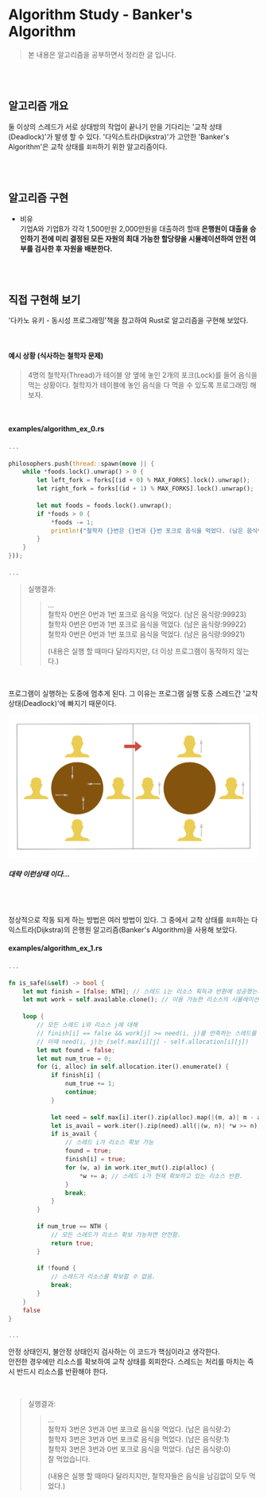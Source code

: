 # Algorithm Study - Banker's Algorithm
> 본 내용은 알고리즘을 공부하면서 정리한 글 입니다.

</br>
</br>

## 알고리즘 개요
둘 이상의 스레드가 서로 상대방의 작업이 끝나기 만을 기다리는 '교착 상태(Deadlock)'가 발생 할 수 있다. '다익스트라(Dijkstra)'가 고안한 'Banker's Algorithm'은 교착 상태를 `회피`하기 위한 알고리즘이다.

</br>
</br>

## 알고리즘 구현
- 비유 </br>
기업A와 기업B가 각각 1,500만원 2,000만원을 대출하려 할때 <b>은행원이 대출을 승인하기 전에 미리 결정된 모든 자원의 최대 가능한 할당량을 시뮬레이션하여 안전 여부를 검사한 후 자원을 배분한다.</b>

</br>
</br>

## 직접 구현해 보기
'다카노 유키 - 동시성 프로그래밍'책을 참고하여 Rust로 알고리즘을 구현해 보았다.

</br>

#### 예시 상황 <b>(식사하는 철학자 문제)</b>
> 4명의 철학자(Thread)가 테이블 양 옆에 놓인 2개의 포크(Lock)를 들어 음식을 먹는 상황이다. 철학자가 테이블에 놓인 음식을 다 먹을 수 있도록 프로그래밍 해보자.

</br>

#### examples/algorithm_ex_0.rs
```Rust
...

philosophers.push(thread::spawn(move || {
    while *foods.lock().unwrap() > 0 {
        let left_fork = forks[(id + 0) % MAX_FORKS].lock().unwrap();
        let right_fork = forks[(id + 1) % MAX_FORKS].lock().unwrap();

        let mut foods = foods.lock().unwrap();
        if *foods > 0 {
            *foods -= 1;
            println!("철학자 {}번은 {}번과 {}번 포크로 음식을 먹었다. (남은 음식량:{})", id, *left_fork, *right_fork, *foods);
        }
    }
}));

...

```
> 실행결과:
>> ... </br>
>> 철학자 0번은 0번과 1번 포크로 음식을 먹었다. (남은 음식량:99923) </br>
>> 철학자 0번은 0번과 1번 포크로 음식을 먹었다. (남은 음식량:99922) </br>
>> 철학자 0번은 0번과 1번 포크로 음식을 먹었다. (남은 음식량:99921) </br>
>>
>> (내용은 실행 할 때마다 달라지지만, 더 이상 프로그램이 동작하지 않는다.) </br>

</br>

프로그램이 실행하는 도중에 멈추게 된다. 그 이유는 프로그램 실행 도중 스레드간 '교착 상태(Deadlock)'에 빠지기 때문이다. 

<img src="resource/deadlock.png" width="700">

##### 대략 이런상태 이다...

</br>
</br>

정상적으로 작동 되게 하는 방법은 여러 방법이 있다. 그 중에서 교착 상태를 `회피`하는 다익스트라(Dijkstra)의 은행원 알고리즘(Banker's Algorithm)을 사용해 보았다.

#### examples/algorithm_ex_1.rs
```Rust
...

fn is_safe(&self) -> bool {
    let mut finish = [false; NTH]; // 스레드 i는 리소스 획득과 반환에 성공했는지 여부
    let mut work = self.available.clone(); // 이용 가능한 리소스의 시뮬레이션 값

    loop {
        // 모든 스레드 i와 리소스 j에 대해
        // finish[i] == false && work[j] >= need(i, j)를 만족하는 스레드를 찾는다.
        // 이때 need(i, j)는 (self.max[i][j] - self.allocation[i][j])
        let mut found = false;
        let mut num_true = 0;
        for (i, alloc) in self.allocation.iter().enumerate() {
            if finish[i] {
                num_true += 1;
                continue;
            }

            let need = self.max[i].iter().zip(alloc).map(|(m, a)| m - a);
            let is_avail = work.iter().zip(need).all(|(w, n)| *w >= n);
            if is_avail {
                // 스레드 i가 리소스 확보 가능
                found = true;
                finish[i] = true;
                for (w, a) in work.iter_mut().zip(alloc) {
                    *w += a; // 스레드 i가 현재 확보하고 있는 리소스 반환.
                }
                break;
            }
        }

        if num_true == NTH {
            // 모든 스레드가 리소스 확보 가능하면 안전함.
            return true;
        }

        if !found {
            // 스레드가 리소스를 확보할 수 없음.
            break;
        }
    }
    false
}

...
```

안정 상태인지, 불안정 상태인지 검사하는 이 코드가 핵심이라고 생각한다. </br>
안전한 경우에만 리소스를 확보하여 교착 상태를 회피한다. 
스레드는 처리를 마치는 즉시 반드시 리소스를 반환해야 한다.

</br>

> 실행결과:
>> ... </br>
>> 철학자 3번은 3번과 0번 포크로 음식을 먹었다. (남은 음식량:2) </br>
>> 철학자 3번은 3번과 0번 포크로 음식을 먹었다. (남은 음식량:1) </br>
>> 철학자 3번은 3번과 0번 포크로 음식을 먹었다. (남은 음식량:0) </br>
>> 잘 먹었습니다. </br>
>>
>> (내용은 실행 할 때마다 달라지지만, 철학자들은 음식을 남김없이 모두 먹었다.) </br>
